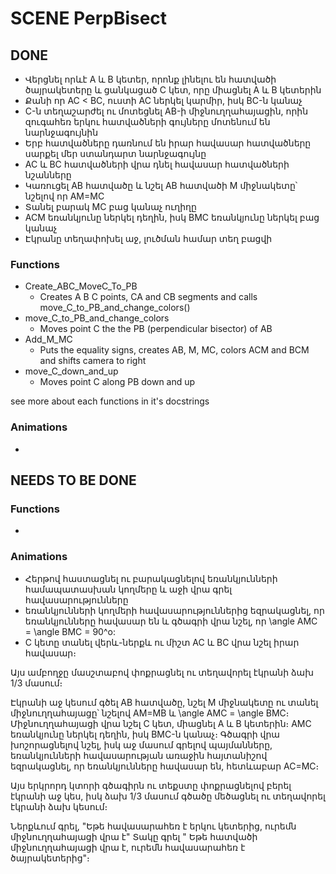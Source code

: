 # SCENE PerpBisect
## DONE
- Վերցնել որևէ A և B կետեր, որոնք լինելու են հատվածի ծայրակետերը և ցանկացած C կետ, որը միացնել A և B կետերին
- Քանի որ AC < BC, ուստի AC ներկել կարմիր, իսկ BC-ն կանաչ
- C-ն տեղաշարժել ու մոտեցնել AB-ի միջնուղղահայացին, որին զուգահեռ երկու հատվածների գույները մոտենում են նարնջագույնին
- Երբ հատվածները դառնում են իրար հավասար հատվածները սարքել մեր ստանդարտ նարնջագույնը
- AC և BC հատվածների վրա դնել հավասար հատվածների նշանները
- Կառուցել AB հատվածը և նշել AB հատվածի M միջնակետը՝ նշելով որ AM=MC
- Տանել բարակ MC բաց կանաչ ուղիղը
- ACM եռանկյունը ներկել դեղին, իսկ BMC եռանկյունը ներկել բաց կանաչ
- Էկրանը տեղափոխել աջ, լուծման համար տեղ բացվի

### Functions
- Create_ABC_MoveC_To_PB
    - Creates A B C points, CA and CB segments and calls move_C_to_PB_and_change_colors()
- move_C_to_PB_and_change_colors
    - Moves point C the the PB (perpendicular bisector) of AB
- Add_M_MC
    - Puts the equality signs, creates AB, M, MC, colors ACM and BCM and shifts camera to right
- move_C_down_and_up
    - Moves point C along PB down and up

see more about each functions in it's docstrings

### Animations
- 

## NEEDS TO BE DONE

### Functions
- 

### Animations

- Հերթով հաստացնել ու բարակացնելով եռանկյունների համապատասխան կողմերը և աջի վրա գրել հավասարությունները
- եռանկյունների կողմերի հավասարություններից եզրակացնել, որ եռանկյունները հավասար են և գծագրի վրա նշել, որ \angle AMC = \angle BMC = 90^o:
- C կետը տանել վերև-ներքև ու միշտ AC և BC վրա նշել իրար հավասար։


Այս ամբողջը մասշտաբով փոքրացնել ու տեղավորել էկրանի ձախ 1/3 մասում։

Էկրանի աջ կեսում գծել AB հատվածը, նշել M միջնակետը ու տանել միջնուղղահայացը՝ նշելով AM=MB և \angle AMC = \angle BMC։ Միջնուղղահայացի վրա նշել C կետ, միացնել A և B կետերին։
AMC եռանկյունը ներկել դեղին, իսկ BMC-ն կանաչ։ Գծագրի վրա խոշորացնելով նշել, իսկ աջ մասում գրելով  պայմանները, եռանկյունների հավասարության առաջին հայտանիշով եզրակացնել, որ եռանկյունները հավասար են, հետևաբար AC=MC։

Այս երկրորդ կտորի գծագիրն ու տեքստը փոքրացնելով բերել էկրանի աջ կես, իսկ ձախ 1/3 մասում գծածը մեծացնել ու տեղավորել էկրանի ձախ կեսում։


Ներքևում գրել, "Եթե հավասարահեռ է երկու կետերից, ուրեմն միջնուղղահայացի վրա է"
Տակը գրել   " Եթե հատվածի միջնուղղահայացի վրա է, ուրեմն հավասարահեռ է ծայրակետերից"։


